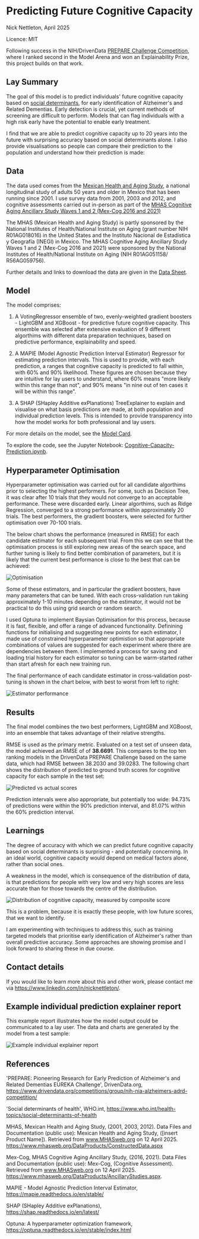 # Predicting Future Cognitive Capacity 

Nick Nettleton, April 2025

Licence: MIT


Following success in the NIH/DrivenData [PREPARE Challenge Competition](https://www.drivendata.org/competitions/group/nih-nia-alzheimers-adrd-competition/), where I ranked second in the Model Arena and won an Explainability Prize, this project builds on that work.

## Lay Summary

The goal of this model is to predict individuals' future cognitive capacity based on [social determinants](https://www.who.int/health-topics/social-determinants-of-health), for early identification of Alzheimer's and Related Dementias. Early detection is crucial, yet current methods of screening are difficult to perform. Models that can flag individuals with a high risk early have the potential to enable early treatment.

I find that we are able to predict cognitive capacity up to 20 years into the future with surprising accuracy based on social determinants alone. I also provide visualisations so people can compare their prediction to the population and understand how their prediction is made: 

## Data

The data used comes from the [Mexican Health and Aging Study](https://www.mhasweb.org/Home/index.aspx), a national longitudinal study of adults 50 years and older in Mexico that has been running since 2001. I use survey data from 2001, 2003 and 2012, and cognitive assessments carried out in-person as part of the [MHAS Cognitive Aging Ancillary Study Waves 1 and 2 (Mex-Cog 2016 and 2021)](https://www.mhasweb.org/DataProducts/AncillaryStudies.aspx)

The MHAS (Mexican Health and Aging Study) is partly sponsored by the National Institutes of Health/National Institute on Aging (grant number NIH R01AG018016) in the United States and the Instituto Nacional de Estadística y Geografía (INEGI) in Mexico. The MHAS Cognitive Aging Ancillary Study Waves 1 and 2 (Mex-Cog 2016 and 2021) were sponsored by the National Institutes of Health/National Institute on Aging (NIH R01AG051158/ R56AG059756).

Further details and links to download the data are given in the [Data Sheet](data_sheet.md).

## Model 

The model comprises:

1. A VotingRegressor ensemble of two, evenly-weighted gradient boosters - LightGBM and XGBoost - for predictive future cognitive capacity. This ensemble was selected after extensive evaluation of 9 different algorthims with different data preparation techniques, based on predictive performance, explainability and speed.

2. A MAPIE (Model Agnostic Prediction Interval Estimator) Regressor for estimating prediction intervals. This is used to provide, with each prediction, a ranges that cognitive capacity is predicted to fall within, with 60% and 90% likelihood. These figures are chosen because they are intuitive for lay users to understand, where 60% means "more likely within this range than not", and 90% means "in nine out of ten cases it will be within this range".  

3. A SHAP (SHapley Additive exPlanations) TreeExplainer to explain and visualise on what basis predictions are made, at both population and individual prediction levels. This is intended to provide transparency into how the model works for both professional and lay users.

For more details on the model, see the [Model Card](model_card.md).

To explore the code, see the Jupyter Notebook: [Cognitive-Capacity-Prediction.ipynb](Cognitive-Capacity-Prediction.ipynb).

## Hyperparameter Optimisation

Hyperparameter optimisation was carried out for all candidate algorthims prior to selecting the highest performers. For some, such as Decision Tree, it was clear after 10 trials that they would not converge to an acceptable performance. These were discarded early. Linear algorthims, such as Ridge Regression, converged to a strong performance within approximately 20 trials. The best performers, the gradient boosters, were selected for further optimisation over 70-100 trials.

The below chart shows the performance (measured in RMSE) for each candidate estimator for each subsequent trial. From this we can see that the optimisation process is still exploring new areas of the search space, and further tuning is likely to find better combination of parameters, but it is likely that the current best performance is close to the best that can be achieved:

![Optimisation](assets/optimisation.png)

Some of these estimators, and in particular the gradient boosters, have many parameters that can be tuned. With each cross-validation run taking approximately 1-10 minutes depending on the estimator, it would not be practical to do this using grid search or random search.

I used Optuna to implement Baysian Optimisation for this process, because it is fast, flexible, and offer a range of advanced functionality. Definining functions for initialising and suggesting new points for each estimator, I made use of constrained hyperparameter optimistion so that appropriate combinations of values are suggested for each experiment where there are dependencies between them. I implemented a process for saving and loading trial history for each estimator so tuning can be warm-started rather than start afresh for each new training run.

The final performance of each candidate estimator in cross-validation post-tuning is shown in the chart below, with best to worst from left to right:

![Estimator performance](assets/estimator-performance.png)

## Results

The final model combines the two best performers, LightGBM and XGBoost, into an ensemble that takes advantage of their relative strengths.

RMSE is used as the primary metric. Evaluated on a test set of unseen data, the model achieved an RMSE of of **38.6691**. This compares to the top ten ranking models in the DrivenData PREPARE Challenge based on the same data, which had RMSE between 38.2030 and 39.0283. The following chart shows the distribution of predicted to ground truth scores for cognitive capacity for each sample in the test set:

![Predicted vs actual scores](assets/prediction-vs-actual.png)

Prediction intervals were also appropriate, but potentially too wide: 94.73% of predictions were within the 90% prediction interval, and 81.07% within the 60% prediction interval.

## Learnings

The degree of accuracy with which we can predict future cognitive capacity based on social determinants is surprising - and potentially concerning. In an ideal world, cognitive capacity would depend on medical factors alone, rather than social ones.

A weakness in the model, which is consequence of the distribution of data, is that predictions for people with very low and very high scores are less accurate than for those towards the centre of the distribution.

![Distribution of cognitive capacity, measured by composite score](assets/distribution-of-score.png)

This is a problem, because it is exactly these people, with low future scores, that we want to identify.

I am experimenting with techniques to address this, such as training targeted models that prioritise early identification of Alzheimer's rather than overall predictive accuracy. Some approaches are showing promise and I look forward to sharing these in due course.

## Contact details

If you would like to learn more about this and other work, please contact me via https://www.linkedin.com/in/nicknettleton/.

## Example individual prediction explainer report

This example report illustrates how the model output could be communicated to a lay user. The data and charts are generated by the model from a test sample:

![Example individual explainer report](assets/explainer-yeeg.png)

## References

'PREPARE: Pioneering Research for Early Prediction of Alzheimer's and Related Dementias EUREKA Challenge', DrivenData.org, https://www.drivendata.org/competitions/group/nih-nia-alzheimers-adrd-competition/

'Social determinants of health', WHO.int, https://www.who.int/health-topics/social-determinants-of-health

MHAS, Mexican Health and Aging Study, (2001, 2003, 2012). Data Files and Documentation (public use): Mexican Health and Aging Study, ([insert Product Name]). Retrieved from  www.MHASweb.org on 12 April 2025. https://www.mhasweb.org/DataProducts/ConstructedData.aspx

Mex-Cog, MHAS Cognitive Aging Ancillary Study, (2016, 2021). Data Files and Documentation (public use): Mex-Cog, (Cognitive Assessment). Retrieved from www.MHASweb.org on 12 April 2025. https://www.mhasweb.org/DataProducts/AncillaryStudies.aspx.

MAPIE - Model Agnostic Prediction Interval Estimator, https://mapie.readthedocs.io/en/stable/

SHAP (SHapley Additive exPlanations), https://shap.readthedocs.io/en/latest/

Optuna: A hyperparameter optimization framework, https://optuna.readthedocs.io/en/stable/index.html

